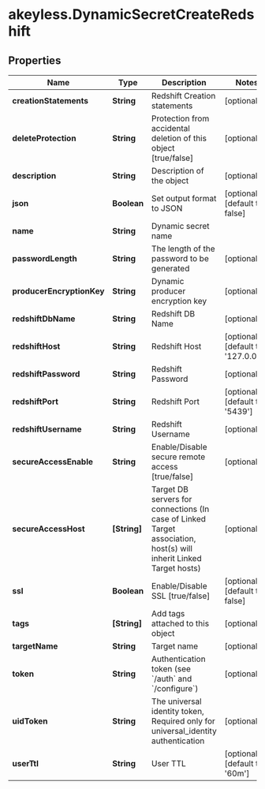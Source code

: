 # akeyless.DynamicSecretCreateRedshift

## Properties

Name | Type | Description | Notes
------------ | ------------- | ------------- | -------------
**creationStatements** | **String** | Redshift Creation statements | [optional] 
**deleteProtection** | **String** | Protection from accidental deletion of this object [true/false] | [optional] 
**description** | **String** | Description of the object | [optional] 
**json** | **Boolean** | Set output format to JSON | [optional] [default to false]
**name** | **String** | Dynamic secret name | 
**passwordLength** | **String** | The length of the password to be generated | [optional] 
**producerEncryptionKey** | **String** | Dynamic producer encryption key | [optional] 
**redshiftDbName** | **String** | Redshift DB Name | [optional] 
**redshiftHost** | **String** | Redshift Host | [optional] [default to &#39;127.0.0.1&#39;]
**redshiftPassword** | **String** | Redshift Password | [optional] 
**redshiftPort** | **String** | Redshift Port | [optional] [default to &#39;5439&#39;]
**redshiftUsername** | **String** | Redshift Username | [optional] 
**secureAccessEnable** | **String** | Enable/Disable secure remote access [true/false] | [optional] 
**secureAccessHost** | **[String]** | Target DB servers for connections (In case of Linked Target association, host(s) will inherit Linked Target hosts) | [optional] 
**ssl** | **Boolean** | Enable/Disable SSL [true/false] | [optional] [default to false]
**tags** | **[String]** | Add tags attached to this object | [optional] 
**targetName** | **String** | Target name | [optional] 
**token** | **String** | Authentication token (see &#x60;/auth&#x60; and &#x60;/configure&#x60;) | [optional] 
**uidToken** | **String** | The universal identity token, Required only for universal_identity authentication | [optional] 
**userTtl** | **String** | User TTL | [optional] [default to &#39;60m&#39;]


